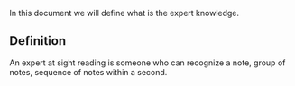 In this document we will define what is the expert knowledge.

## Definition
An expert at sight reading is someone who can recognize a note, group of notes, sequence of notes within a second.

